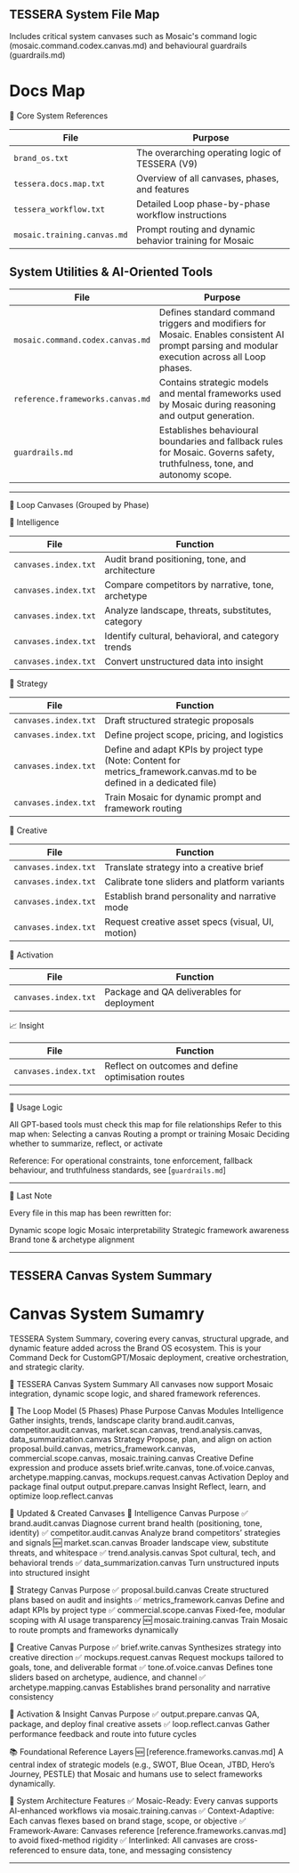 ## TESSERA System File Map

Includes critical system canvases such as Mosaic's command logic (mosaic.command.codex.canvas.md) and behavioural guardrails (guardrails.md)

# Docs Map

📘 Core System References

| File | Purpose |
| --- | --- |
| `brand_os.txt` | The overarching operating logic of TESSERA (V9) |
| `tessera.docs.map.txt` | Overview of all canvases, phases, and features |
| `tessera_workflow.txt` | Detailed Loop phase-by-phase workflow instructions |
| `mosaic.training.canvas.md` | Prompt routing and dynamic behavior training for Mosaic |

## System Utilities & AI-Oriented Tools

| File | Purpose |
|------|---------|
| `mosaic.command.codex.canvas.md` | Defines standard command triggers and modifiers for Mosaic. Enables consistent AI prompt parsing and modular execution across all Loop phases. |
| `reference.frameworks.canvas.md` | Contains strategic models and mental frameworks used by Mosaic during reasoning and output generation. |
| `guardrails.md` | Establishes behavioural boundaries and fallback rules for Mosaic. Governs safety, truthfulness, tone, and autonomy scope. |

---

🔁 Loop Canvases (Grouped by Phase)

🧠 Intelligence

| File | Function |
| --- | --- |
| `canvases.index.txt` | Audit brand positioning, tone, and architecture |
| `canvases.index.txt` | Compare competitors by narrative, tone, archetype |
| `canvases.index.txt` | Analyze landscape, threats, substitutes, category |
| `canvases.index.txt` | Identify cultural, behavioral, and category trends |
| `canvases.index.txt` | Convert unstructured data into insight |

🧠 Strategy

| File | Function |
| --- | --- |
| `canvases.index.txt` | Draft structured strategic proposals |
| `canvases.index.txt` | Define project scope, pricing, and logistics |
| `canvases.index.txt` | Define and adapt KPIs by project type (Note: Content for metrics_framework.canvas.md to be defined in a dedicated file) |
| `canvases.index.txt` | Train Mosaic for dynamic prompt and framework routing |

🎨 Creative

| File | Function |
| --- | --- |
| `canvases.index.txt` | Translate strategy into a creative brief |
| `canvases.index.txt` | Calibrate tone sliders and platform variants |
| `canvases.index.txt` | Establish brand personality and narrative mode |
| `canvases.index.txt` | Request creative asset specs (visual, UI, motion) |

🚀 Activation

| File | Function |
| --- | --- |
| `canvases.index.txt` | Package and QA deliverables for deployment |

📈 Insight

| File | Function |
| --- | --- |
| `canvases.index.txt` | Reflect on outcomes and define optimisation routes |

---

🔐 Usage Logic

All GPT-based tools must check this map for file relationships
Refer to this map when:
Selecting a canvas
Routing a prompt or training Mosaic
Deciding whether to summarize, reflect, or activate

Reference: For operational constraints, tone enforcement, fallback behaviour, and truthfulness standards, see [`guardrails.md`]

---

🧭 Last Note

Every file in this map has been rewritten for:

Dynamic scope logic
Mosaic interpretability
Strategic framework awareness
Brand tone & archetype alignment

---

## TESSERA Canvas System Summary

# Canvas System Sumamry

TESSERA System Summary, covering every canvas, structural upgrade, and dynamic feature added across the Brand OS ecosystem. This is your Command Deck for CustomGPT/Mosaic deployment, creative orchestration, and strategic clarity.

🧠 TESSERA Canvas System Summary
All canvases now support Mosaic integration, dynamic scope logic, and shared framework references.

🔁 The Loop Model (5 Phases)
Phase	Purpose	Canvas Modules
Intelligence	Gather insights, trends, landscape clarity	brand.audit.canvas, competitor.audit.canvas, market.scan.canvas, trend.analysis.canvas, data_summarization.canvas
Strategy	Propose, plan, and align on action	proposal.build.canvas, metrics_framework.canvas, commercial.scope.canvas, mosaic.training.canvas
Creative	Define expression and produce assets	brief.write.canvas, tone.of.voice.canvas, archetype.mapping.canvas, mockups.request.canvas
Activation	Deploy and package final output	output.prepare.canvas
Insight	Reflect, learn, and optimize	loop.reflect.canvas

🧰 Updated & Created Canvases
🔎 Intelligence
Canvas	Purpose
✅ brand.audit.canvas	Diagnose current brand health (positioning, tone, identity)
✅ competitor.audit.canvas	Analyze brand competitors’ strategies and signals
🆕 market.scan.canvas	Broader landscape view, substitute threats, and whitespace
✅ trend.analysis.canvas	Spot cultural, tech, and behavioral trends
✅ data_summarization.canvas	Turn unstructured inputs into structured insight

🧠 Strategy
Canvas	Purpose
✅ proposal.build.canvas	Create structured plans based on audit and insights
✅ metrics_framework.canvas	Define and adapt KPIs by project type
✅ commercial.scope.canvas	Fixed-fee, modular scoping with AI usage transparency
🆕 mosaic.training.canvas	Train Mosaic to route prompts and frameworks dynamically

🎨 Creative
Canvas	Purpose
✅ brief.write.canvas	Synthesizes strategy into creative direction
✅ mockups.request.canvas	Request mockups tailored to goals, tone, and deliverable format
✅ tone.of.voice.canvas	Defines tone sliders based on archetype, audience, and channel
✅ archetype.mapping.canvas	Establishes brand personality and narrative consistency

🚀 Activation & Insight
Canvas	Purpose
✅ output.prepare.canvas	QA, package, and deploy final creative assets
✅ loop.reflect.canvas	Gather performance feedback and route into future cycles

📚 Foundational Reference Layers
🆕 [reference.frameworks.canvas.md]
A central index of strategic models (e.g., SWOT, Blue Ocean, JTBD, Hero’s Journey, PESTLE) that Mosaic and humans use to select frameworks dynamically.

🧬 System Architecture Features
✅ Mosaic-Ready: Every canvas supports AI-enhanced workflows via mosaic.training.canvas
✅ Context-Adaptive: Each canvas flexes based on brand stage, scope, or objective
✅ Framework-Aware: Canvases reference [reference.frameworks.canvas.md] to avoid fixed-method rigidity
✅ Interlinked: All canvases are cross-referenced to ensure data, tone, and messaging consistency

---